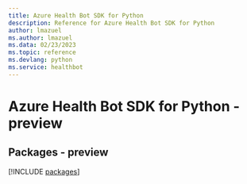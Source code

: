 ```yaml
---
title: Azure Health Bot SDK for Python
description: Reference for Azure Health Bot SDK for Python
author: lmazuel
ms.author: lmazuel
ms.data: 02/23/2023
ms.topic: reference
ms.devlang: python
ms.service: healthbot
---
```

# Azure Health Bot SDK for Python - preview
## Packages - preview
[!INCLUDE [packages](health-bot-index.md)]